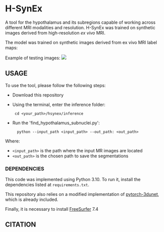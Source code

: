 # H-SynEx

A tool for the hypothalamus and its subregions capable of working across different MRI modalities and resolution. H-SynEx was trained on synthetic images derived from high-resolution *ex vivo* MRI.

The model was trained on synthetic images derived from ex vivo MRI label maps:
<img scr=https://github.com/liviamarodrigues/hsynex/blob/main/github1.png>

Example of testing images:
<img src=https://github.com/MICLab-Unicamp/HypAST/blob/master/figs/hypast2.png](https://github.com/liviamarodrigues/hsynex/blob/main/qualitative_data.png>

## USAGE

To use the tool, please follow the following steps:

- Download this repository 
- Using the terminal, enter the inference folder:
  
       cd <your_path>/hsynex/inference
  
- Run the 'find_hypothalamus_subnuclei.py':

        python --input_path <input_path> --out_path: <out_path>

Where:

- `<input_path>` is the path where the input MR images are located
- `<out_path>` is the chosen path to save the segmentations

### DEPENDENCIES

This code was implemented using Python 3.10. To run it, install the dependencies listed at `requirements.txt`.

This repository also relies on a modified implementation of [pytorch-3dunet](https://github.com/wolny/pytorch-3dunet), which is already included.

Finally, it is necessary to install [FreeSurfer](https://surfer.nmr.mgh.harvard.edu/fswiki/DownloadAndInstall) 7.4

## CITATION
